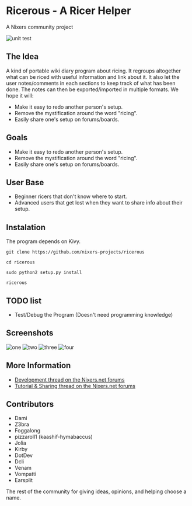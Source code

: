 # Ricerous - A Ricer Helper

A Nixers community project

![unit test](https://travis-ci.org/nixers-projects/ricerous.svg)


## The Idea

A kind of portable wiki diary program about ricing. It regroups altogether what
can be riced with useful information and link about it. It also let the user
notes/comments in each sections to keep track of what has been done. The notes
can then be exported/imported in multiple formats. We hope it will:

  * Make it easy to redo another person's setup.
  * Remove the mystification around the word "ricing".
  * Easily share one's setup on forums/boards.

## Goals

  * Make it easy to redo another person's setup.
  * Remove the mystification around the word "ricing".
  * Easily share one's setup on forums/boards.

## User Base

  * Beginner ricers that don't know where to start.
  * Advanced users that get lost when they want to share info about their setup.


## Instalation

The program depends on Kivy.

`git clone https://github.com/nixers-projects/ricerous`

`cd ricerous`

`sudo python2 setup.py install`

`ricerous`


## TODO list

  * Test/Debug the Program (Doesn't need programming knowledge)


## Screenshots

![one](http://pub.iotek.org/p/E3kXJUk.png)
![two](http://pub.iotek.org/p/e53QyX2.png)
![three](http://pub.iotek.org/p/Fpu6NcN.png)
![four](http://pub.iotek.org/p/xP28lIO.png)


## More Information

  * [Development thread on the Nixers.net forums](http://nixers.net/showthread.php?tid=1518)
  * [Tutorial & Sharing thread on the Nixers.net forums](http://nixers.net/showthread.php?tid=1579)

## Contributors

  * Dami
  * Z3bra
  * Foggalong
  * pizzaroll1 (kaashif-hymabaccus)
  * Jolia
  * Kirby
  * DotDev
  * Dcli
  * Venam
  * Vompatti
  * Earsplit


The rest of the community for giving ideas, opinions, and helping choose a name. 
